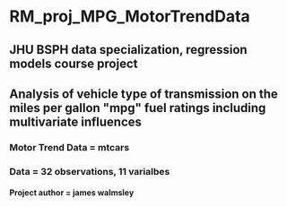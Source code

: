 # RM_proj_MPG_MotorTrendData
## JHU BSPH data specialization, regression models course project
## Analysis of vehicle type of transmission on the miles per gallon "mpg" fuel ratings including multivariate influences
### Motor Trend Data = mtcars
### Data = 32 observations, 11 varialbes
#### Project author = james walmsley

